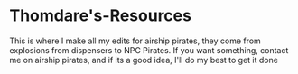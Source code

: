 # Thomdare's-Resources
This is where I make all my edits for airship pirates, they come from explosions from dispensers to NPC Pirates. If you want something, contact me on airship pirates, and if its a good idea, I'll do my best to get it done
